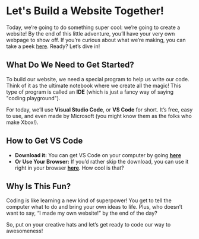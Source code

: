 # Let's Build a Website Together!


Today, we’re going to do something super cool: we’re going to create a website! By the end of this little adventure, you’ll have your very own webpage to show off. If you’re curious about what we’re making, you can take a peek [here](http://www.hagh.dk). Ready? Let’s dive in!

## What Do We Need to Get Started?

To build our website, we need a special program to help us write our code. Think of it as the ultimate notebook where we create all the magic! This type of program is called an **IDE** (which is just a fancy way of saying "coding playground").

For today, we’ll use **Visual Studio Code**, or **VS Code** for short. It’s free, easy to use, and even made by Microsoft (you might know them as the folks who make Xbox!).

## How to Get VS Code
- **Download it:**  You can get VS Code on your computer by going **[here](https://code.visualstudio.com/)**
- **Or Use Your Browser:** If you’d rather skip the download, you can use it right in your browser **[here](https://vscode.dev/)**. How cool is that?

## Why Is This Fun?

Coding is like learning a new kind of superpower! You get to tell the computer what to do and bring your own ideas to life. Plus, who doesn’t want to say, “I made my own website!” by the end of the day?

So, put on your creative hats and let’s get ready to code our way to awesomeness!